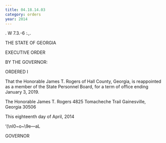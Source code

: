 ```yaml
---
title: 04.18.14.03
category: orders
year: 2014
---
```

 

. W 7.3.-6 :_.,_.

THE STATE OF GEORGIA

EXECUTIVE ORDER

BY THE GOVERNOR:

ORDERED I

That the Honorable James T. Rogers of Hall County, Georgia, is
reappointed as a member of the State Personnel Board, for a term of
office ending January 3, 2019.

The Honorable James T. Rogers
4825 Tomacheche Trail
Gainesville, Georgia 30506

This eighteenth day of April, 2014

‘(\nI0~o~\9e—aL

GOVERNOR

